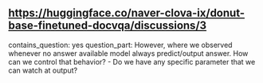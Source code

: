 ## https://huggingface.co/naver-clova-ix/donut-base-finetuned-docvqa/discussions/3

contains_question: yes
question_part: However, where we observed whenever no answer available model always predict/output answer.  How can we control that behavior? - Do we have any specific parameter that we can watch at output?